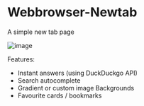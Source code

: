 # Webbrowser-Newtab

A simple new tab page

![image](https://github.com/hudson-newey/Webbrowser-Newtab/assets/33742269/f0894a3b-71eb-4b11-ab65-416561cdfd83)

Features:

- Instant answers (using DuckDuckgo API)
- Search autocomplete
- Gradient or custom image Backgrounds
- Favourite cards / bookmarks
